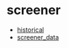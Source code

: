 # screener

- [historical](/sdk/reference/stocks/screener/historical)
- [screener_data](/sdk/reference/stocks/screener/screener_data)
